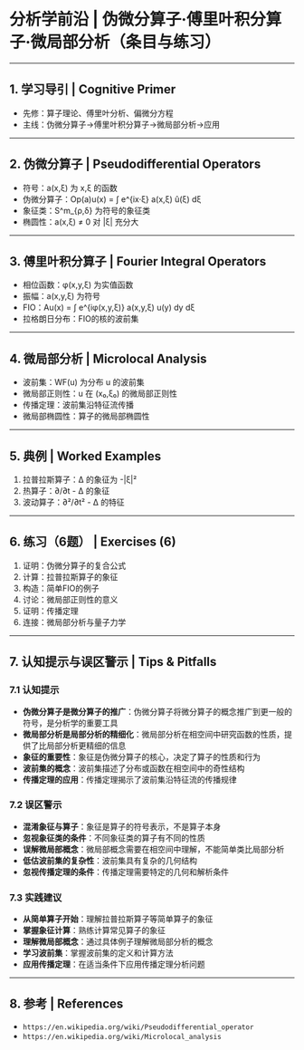 # 分析学前沿 | 伪微分算子·傅里叶积分算子·微局部分析（条目与练习）

---

## 1. 学习导引 | Cognitive Primer

- 先修：算子理论、傅里叶分析、偏微分方程
- 主线：伪微分算子→傅里叶积分算子→微局部分析→应用

---

## 2. 伪微分算子 | Pseudodifferential Operators

- 符号：a(x,ξ) 为 x,ξ 的函数
- 伪微分算子：Op(a)u(x) = ∫ e^{ix·ξ} a(x,ξ) û(ξ) dξ
- 象征类：S^m_{ρ,δ} 为符号的象征类
- 椭圆性：a(x,ξ) ≠ 0 对 |ξ| 充分大

---

## 3. 傅里叶积分算子 | Fourier Integral Operators

- 相位函数：φ(x,y,ξ) 为实值函数
- 振幅：a(x,y,ξ) 为符号
- FIO：Au(x) = ∫ e^{iφ(x,y,ξ)} a(x,y,ξ) u(y) dy dξ
- 拉格朗日分布：FIO的核的波前集

---

## 4. 微局部分析 | Microlocal Analysis

- 波前集：WF(u) 为分布 u 的波前集
- 微局部正则性：u 在 (x₀,ξ₀) 的微局部正则性
- 传播定理：波前集沿特征流传播
- 微局部椭圆性：算子的微局部椭圆性

---

## 5. 典例 | Worked Examples

1) 拉普拉斯算子：Δ 的象征为 -|ξ|²
2) 热算子：∂/∂t - Δ 的象征
3) 波动算子：∂²/∂t² - Δ 的特征

---

## 6. 练习（6题） | Exercises (6)

1) 证明：伪微分算子的复合公式
2) 计算：拉普拉斯算子的象征
3) 构造：简单FIO的例子
4) 讨论：微局部正则性的意义
5) 证明：传播定理
6) 连接：微局部分析与量子力学

---

## 7. 认知提示与误区警示 | Tips & Pitfalls

### 7.1 认知提示

- **伪微分算子是微分算子的推广**：伪微分算子将微分算子的概念推广到更一般的符号，是分析学的重要工具
- **微局部分析是局部分析的精细化**：微局部分析在相空间中研究函数的性质，提供了比局部分析更精细的信息
- **象征的重要性**：象征是伪微分算子的核心，决定了算子的性质和行为
- **波前集的概念**：波前集描述了分布或函数在相空间中的奇性结构
- **传播定理的应用**：传播定理揭示了波前集沿特征流的传播规律

### 7.2 误区警示

- **混淆象征与算子**：象征是算子的符号表示，不是算子本身
- **忽视象征类的条件**：不同象征类的算子有不同的性质
- **误解微局部概念**：微局部概念需要在相空间中理解，不能简单类比局部分析
- **低估波前集的复杂性**：波前集具有复杂的几何结构
- **忽视传播定理的条件**：传播定理需要特定的几何和解析条件

### 7.3 实践建议

- **从简单算子开始**：理解拉普拉斯算子等简单算子的象征
- **掌握象征计算**：熟练计算常见算子的象征
- **理解微局部概念**：通过具体例子理解微局部分析的概念
- **学习波前集**：掌握波前集的定义和计算方法
- **应用传播定理**：在适当条件下应用传播定理分析问题

---

## 8. 参考 | References

- `https://en.wikipedia.org/wiki/Pseudodifferential_operator`
- `https://en.wikipedia.org/wiki/Microlocal_analysis`
